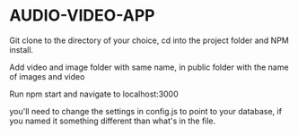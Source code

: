 # AUDIO-VIDEO-APP

Git clone to the directory of your choice, cd into the project folder and NPM install. 

Add video and image folder with same name, in public folder with the name of images and video

Run npm start and navigate to localhost:3000

you'll need to change the settings in config.js to point to your database, if you named it something different than what's in the file.
